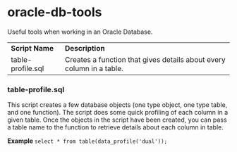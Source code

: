 # oracle-db-tools
Useful tools when working in an Oracle Database.

<table><tr><td><b>Script Name</b></td><td><b>Description</b></td></tr>
  <tr><td>table-profile.sql</td><td>Creates a function that gives details about every column in a table.</td></tr></table>
  
  <h3>table-profile.sql</h3>
  This script creates a few database objects (one type object, one type table, and one function). The script does some quick profiling of each column in a given table. Once the objects in the script have been created, you can pass a table name to the function to retrieve details about each column in table.
  
<b> Example </b> ``` select * from table(data_profile('dual')); ```
